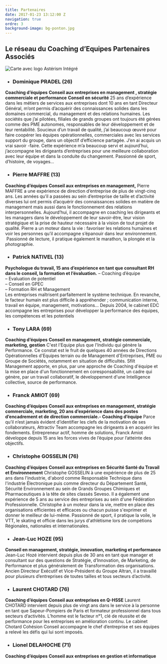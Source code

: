 ```yaml
---
title: Partenaires
date: 2017-01-23 13:12:00 Z
navigation: true
ordre: 3
background-image: bg-ponton.jpg
---
```


## Le réseau du Coaching d’Equipes Partenaires Associés


![Carte avec logo Astérism Intégré](/uploads/carte--logo-asterism-integre.png)

 - ### Dominique PRADEL (26)
 **Coaching d’équipes**
 **Conseil aux entreprises en management , stratégie commerciale et performance**
 **Conseil en sécurité**
 25 ans d’expérience dans les métiers de services aux entreprises dont 10 ans en tant Directeur Général, m’ont permis d’acquérir des connaissances solides dans les domaines commercial, du management et des relations humaines.   Les sociétés que j’ai pilotées, filiales de grands groupes ont toujours été gérées comme des PME autonomes, responsables de leur développement et de leur rentabilité.
 Soucieux d’un travail de qualité, j’ai beaucoup œuvré pour faire coopérer les équipes opérationnelles, commerciales avec les services support du groupe, dans un objectif d’efficience partagée. J’en ai acquis un vrai savoir -faire.
 Cette expérience m’a beaucoup servi et aujourd’hui, j’accompagne les dirigeants d’entreprises pour une meilleure collaboration avec leur équipe et dans la conduite du changement.
 Passionné de sport, d’histoire, de voyages…

 - ### Pierre MAFFRE (13)
 **Coaching d’équipes**
 **Conseil aux entreprises en management,**
 Pierre MAFFRE a une expérience de direction d’entreprise de plus de vingt-cinq ans. Les années qu’il a passées au sein d’entreprise de taille et d’activité diverses lui ont permis d’acquérir des connaissances solides en matière de management mais aussi dans le fonctionnement des relations interpersonnelles. Aujourd’hui, il accompagne en coaching les dirigeants et les managers dans le développement de leur savoir-être, leur vision stratégique et la prise de hauteur nécessaire à la vision de tout projet de qualité. Pierre a un moteur dans la vie : favoriser les relations humaines et voir les personnes qu’il accompagne s’épanouir dans leur environnement.  Passionné de lecture, il pratique également le marathon, la plongée et la photographie.
   
 - ### Patrick NATIVEL (13)
 **Psychologue du travail, 15 ans d’expérience en tant que consultant RH dans le conseil, la formation et l’évaluation.**
    – Coaching d’équipe  
    – Evaluation de potentiel  
    – Conseil en GPEC  
    – Formation RH et Management  
  Les entreprises maîtrisent parfaitement le système technique. En revanche, le facteur humain est plus difficile à appréhender ; communication interne, travail en équipe, management, motivations... Depuis 2004, le cabinet EDC accompagne les entreprises pour développer la performance des équipes, les compétences et les potentiels
 
 - ### Tony LARA (69)
 **Coaching d’équipes** **Conseil en management, stratégie commerciale, marketing, gestion**
 C'est l'Equipe plus que l'Individu qui génère la Performance.
 Ce constat est le fruit de quelques 40 années de Directions Opérationnelles d'Equipes terrain ou de Management d'Entreprises, PME ou Groupe de Sociétés, notamment en situation de difficultés.
 Sfilt Management apporte, en plus, par une approche de Coaching d'équipe et la mise en place d'un fonctionnement en coresponsabilité, un cadre qui génère, par un  travail collaboratif, le développement d'une Intelligence collective, source de performance.

 - ### Franck AMIOT (69)
 **Coaching d’équipes** 
 **Conseil aux entreprises en management, stratégie commerciale, marketing, 20 ans d’expérience dans des postes d’encadrement et de direction commerciale.- Coaching d’équipe**
 Parce qu’il n’est jamais évident d’identifier les clefs de la motivation de ses collaborateurs, Attractiv Team accompagne les dirigeants à en acquérir les fondements. Entrepreneur actif, homme de solutions, Franck Amiot développe depuis 15 ans les forces vives de l’équipe pour l’atteinte des objectifs.

 - ### Christophe GOSSELIN (76)
 **Coaching d’équipes**
 **Conseil aux entreprises en Sécurité Santé du Travail et Environnement**
 Christophe GOSSELIN à une expérience de plus de 25 ans dans l'industrie, d'abord comme Responsable Technique dans l'industrie Électronique puis comme directeur du Département Santé, Sécurité Environnement au sein de Grands Groupes Chimiques et Pharmaceutiques à la tête de sites classés Seveso. Il a également une expérience de 5 ans au service des entreprises au sein d'une Fédération Professionnelle. Christophe à un moteur dans la vie, mettre en place des organisations efficientes et efficaces ou chacun puisse s'exprimer et donner le meilleur de lui-même. Passionné de sport, il pratique la voile, le VTT, le skating et officie dans les jurys d'athlétisme lors de compétions Régionales, nationales et internationales.

 - ### Jean-Luc HOZE (95)
 **Conseil en management, stratégie, innovation, marketing et performance**
 Jean-Luc Hozé intervient depuis plus de 30 ans en tant que manager et consultant sur des questions de Stratégie, d’Innovation, de Marketing, de Performance et plus généralement de Transformation des organisations.
 Ancien Directeur Exécutif et Vice-Président du Groupe Altran, il a travaillé pour plusieurs d’entreprises de toutes tailles et tous secteurs d’activité.

 - ### Laurent CHOTARD (76)
 **Coaching d’équipes**
 **Conseil aux entreprises en Q-HSSE**
 Laurent CHOTARD intervient depuis plus de vingt ans dans le service à la personne en tant que Sapeur-Pompiers de Paris et formateur professionnel dans tous secteurs d’activités. L’homme est le facteur n°1, clé de réussite et de performance pour les entreprises en amélioration continu. Le cabinet  Chotard Cohésion Conseil accompagne le chef d’entreprise et ses équipes a relevé les défis qui lui sont imposés.

 - ### Lionel DELAHOCHE (71)
 **Coaching d’équipes**
 **Conseil aux entreprises en gestion et informatique**